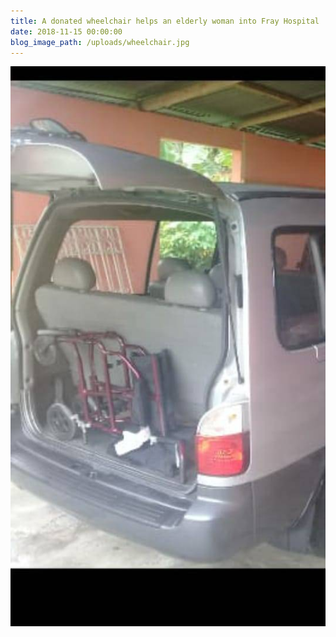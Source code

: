 ```yaml
---
title: A donated wheelchair helps an elderly woman into Fray Hospital
date: 2018-11-15 00:00:00
blog_image_path: /uploads/wheelchair.jpg
---
```


![](/uploads/wheelchair2.jpg)